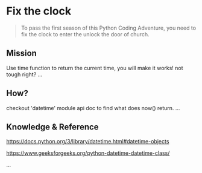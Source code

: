 # Fix the clock

> To pass the first season of this Python Coding Adventure, you need to fix the clock to enter the unlock the door of church.

## Mission

Use time function to return the current time, you will make it works! not tough right?
...

## How?

checkout 'datetime' module api doc to find what does now() return.
...

## Knowledge & Reference

https://docs.python.org/3/library/datetime.html#datetime-objects

https://www.geeksforgeeks.org/python-datetime-datetime-class/

...